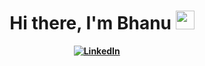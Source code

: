 <h1 align="center"><b>Hi there, I'm Bhanu <img src="https://drive.google.com/file/d/1FyF6PUEPdCcKjpNC3TQSBAh5ZhBEqL8Y/view?usp=share_link" alt="" width="30"></h1>
<div align="center">
<a href="https://www.linkedin.com/in/bhanuprakash1606/"><img src="https://img.shields.io/badge/-LinkedIn-blue" alt="LinkedIn" /></a>&nbsp;
<a href=""><img src="https://img.shields.io/badge/-Portfolio-9cf" alt="" /></a>&nbsp;
<a href=""><img src="https://img.shields.io/badge/-Gmail-critical" alt="" /></a>&nbsp;
</div>

<br />
